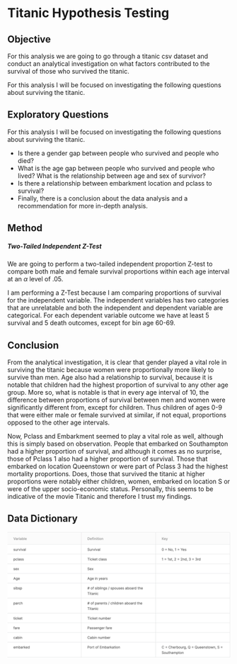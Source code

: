 # Titanic Hypothesis Testing

## Objective

For this analysis we are going to go through a titanic csv dataset and conduct an analytical investigation on what factors contributed to the survival of those who survived the titanic.

For this analysis I will be focused on investigating the following questions about surviving the titanic.

## Exploratory Questions
For this analysis I will be focused on investigating the following questions about surviving the titanic.

* Is there a gender gap between people who survived and people who died?
* What is the age gap between people who survived and people who lived?
What is the relationship between age and sex of survivor?
* Is there a relationship between embarkment location and pclass to survival?
* Finally, there is a conclusion about the data analysis and a recommendation for more in-depth analysis.

## Method

#####  Two-Tailed Independent Z-Test
We are going to perform a two-tailed independent proportion Z-test to compare both male and female survival proportions within each age interval at an $\alpha$ level of .05.

I am performing a Z-Test because I am comparing proportions of survival for the independent variable. The independent variables has two categories that are unrelatable and both the independent and dependent variable are categorical. For each dependent variable outcome we have at least 5 survival and 5 death outcomes, except for bin age 60-69.

## Conclusion
From the analytical investigation, it is clear that gender played a vital role in surviving the titanic because women were proportionally more likely to survive than men. Age also had a relationship to survival, because it is notable that children had the highest proportion of survival to any other age group. More so, what is notable is that in every age interval of 10, the difference between proportions of survival between men and women were significantly different from, except for children. Thus children of ages 0-9 that were either male or female survived at similar, if not equal, proportions opposed to the other age intervals.

Now, Pclass and Embarkment seemed to play a vital role as well, although this is simply based on observation. People that embarked on Southampton had a higher proportion of survival, and although it comes as no surprise, those of Pclass 1 also had a higher proportion of survival. Those that embarked on location Queenstown or were part of Pclass 3 had the highest mortality proportions. Does, those that survived the titanic at higher proportions were notably either children, women, embarked on location S or were of the upper socio-economic status. Personally, this seems to be indicative of the movie Titanic and therefore I trust my findings.

## Data Dictionary

![alt text](data_dictionary.png)
